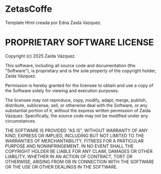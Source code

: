 # ZetasCoffe

Template Html creada por Edna Zaida Vazquez.

# PROPRIETARY SOFTWARE LICENSE
Copyright (c) 2025 Zaida Vázquez.

This software, including all source code and documentation (the "Software"), is proprietary and is the sole property of the copyright holder, Zaida Vázquez.

Permission is hereby granted for the licensee to obtain and use a copy of the Software solely for viewing and execution purposes.

The licensee may not reproduce, copy, modify, adapt, merge, publish, distribute, sublicense, sell, or otherwise deal with the Software, or any substantial portion of it, without the express written permission of Zaida Vázquez. Specifically, the source code may not be modified under any circumstances.

THE SOFTWARE IS PROVIDED "AS IS", WITHOUT WARRANTY OF ANY KIND, EXPRESS OR IMPLIED, INCLUDING BUT NOT LIMITED TO THE WARRANTIES OF MERCHANTABILITY, FITNESS FOR A PARTICULAR PURPOSE AND NONINFRINGEMENT. IN NO EVENT SHALL THE COPYRIGHT HOLDER BE LIABLE FOR ANY CLAIM, DAMAGES OR OTHER LIABILITY, WHETHER IN AN ACTION OF CONTRACT, TORT OR OTHERWISE, ARISING FROM OR IN CONNECTION WITH THE SOFTWARE OR THE USE OR OTHER DEALINGS IN THE SOFTWARE.

